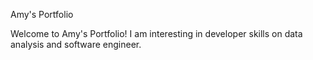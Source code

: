 Amy's Portfolio

Welcome to Amy's Portfolio! I am interesting in developer skills on data analysis and software engineer. 
